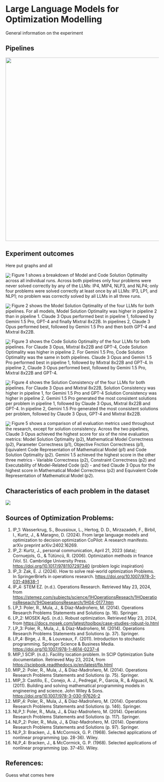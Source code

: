 # Large Language Models for Optimization Modelling

General information on the experiment 

## Pipelines
<a href="url"><img src="/PipelineFlowcharts/Overview.drawio.png" align="center" width=600></a>

## Experiment outcomes
Here put graphs and all

<a href="url"><img src="/Graphs_Tables/PipelinesRunsResultsChart.png" align="center"></a> 
Figure 1 shows a breakdown of Model and Code Solution Optimality across all individual runs. Across both pipelines only four problems were never solved correctly by any of the LLMs: IP4, MIP4, NLP3, and NLP4; only four problems were solved correctly at least once by all LLMs: IP3, LP1, and NLP1; no problem was correctly solved by all LLMs in all three runs. <br>

<a href="url"><img src="/Graphs_Tables/ModelSolutionOptimalityResultChart.png" align="center"></a>
Figure 2 shows the Model Solution Optimality of the four LLMs for both pipelines. For all models, Model Solution Optimality was higher in pipeline 2 than in pipeline 1. Claude 3 Opus performed best in pipeline 1, followed by Gemini 1.5 Pro, GPT-4 and finally Mixtral 8x22B. In pipelines 2, Claude 3 Opus performed best, followed by Gemini 1.5 Pro and then both GPT-4 and Mixtral 8x22B. <br>

<a href="url"><img src="/Graphs_Tables/CodeSolutionOptimalityChart.png" align="center"></a>
Figure 3 shows the Code Solutio Optimality of the four LLMs for both pipelines. For Claude 3 Opus, Mixtral 8x22B and GPT-4, Code Solution Optimality was higher in pipeline 2. For Gemini 1.5 Pro, Code Solution Optimality was the same in both pipelines. Claude 3 Opus and Gemini 1.5 Pro performed best in pipeline 1, followed by Mixtral 8x22B and GPT-4. In pipeline 2, Claude 3 Opus performed best, followed by Gemini 1.5 Pro, Mixtral 8x22B and GPT-4. <br>

<a href="url"><img src="/Graphs_Tables/SolutionConsinstencyChart.png" align="center"></a>
Figure 4 shows the Solution Consistency of the four LLMs for both pipelines. For Claude 3 Opus and Mixtral 8x22B, Solution Consistency was higher in pipeline 1, for Gemini 1.5 Pro and GPT-4 Solution Consistency was higher in pipeline 2. Gemini 1.5 Pro generated the most consistent solutions per problem in pipeline 1, followed by Claude 3 Opus, Mixtral 8x22B and GPT-4. In pipeline 2, Gemini 1.5 Pro generated the most consistent solutions per problem, followed by Claude 3 Opus, GPT-4 and Mixtral 8x22B. <br>

<a href="url"><img src="Graphs_Tables/MetricComparisonTable.png" align="center"></a>
Figure 5 shows a comparison of all evaluation metrics used throughout the research, except for solution consistency. Across the two pipelines, Claude 3 Opus achieved the highest score for six of the nine evaluation metrics: Model Solution Optimality (p2), Mathematical Model Correctness (p2), Parameter Correctness (p1), Objective Fnction Correctness (p1), Equivalent Code Representation of Mathematical Model (p1) and Code Solution Optimality (p2). Gemini 1.5 achieved the highest score in the other three metrics - Variable Correctness (p2), Constraint Correctness (p2) and Executability of Model-Related Code (p2) - and tied Claude 3 Opus for the highest score in Mathematical Model Correctness (p2) and Equivalent Code Representation of Mathematical Model (p2). 


## Characteristics of each problem in the dataset
<a href="url"><img src="/Graphs_Tables/ProblemCharacteristics.png" align="center"></a>
## Sources of Optimization Problems:
1.	IP_1: Wasserkrug, S., Boussioux, L., Hertog, D. D., Mirzazadeh, F., Birbil, I., Kurtz, J., & Maragno, D. (2024). From large language models and optimization to decision optimization CoPilot: A research manifesto. arXiv preprint arXiv:2402.16269.
2.	IP_2: Kurtz, J., personal communication, April 21, 2023 (data); Cornuejols, G., & Tütüncü, R. (2006). Optimization methods in finance (Vol. 5). Cambridge University Press. https://doi.org/10.1017/9781107297340 (problem logic inspiration)
3.	IP_3: Zak, E. J. (2024). How to solve real-world optimization Problems. In SpringerBriefs in operations research. https://doi.org/10.1007/978-3-031-49838-1
4.	IP_4: STEM EZ. (n.d.). Operations Research. Retrieved May 23, 2024, from https://stemez.com/subjects/science/1HOperationsReseach/1HOperationsReseach/1HOperationsResearch/1H04-0177.htm
5.	LP_1: Poler, R., Mula, J., & Díaz-Madroñero, M. (2014). Operations Research Problems Statements and Solutions (p. 16). Springer.
6.	LP_2: MOSEK ApS. (n.d.). Robust optimization. Retrieved May 23, 2024, from https://docs.mosek.com/latest/toolbox/case-studies-robust-lo.html
7.	LP_3: Poler, R., Mula, J., & Díaz-Madroñero, M. (2014). Operations Research Problems Statements and Solutions (p. 37). Springer.
8.	LP_4: Birge, J. R., & Louveaux, F. (2011). Introduction to stochastic programming. Springer Science & Business Media. https://doi.org/10.1007/978-1-4614-0237-4
9.	MIP_1 SCIP. (n.d.). Facility location problem. In SCIP Optimization Suite documentation. Retrieved May 23, 2024, from https://scipbook.readthedocs.io/en/latest/flp.html
10.	MIP_2: Poler, R., Mula, J., & Díaz-Madroñero, M. (2014). Operations Research Problems Statements and Solutions (p. 75). Springer.
11.	MIP_3: Castillo, E., Conejo, A. J., Pedregal, P., Garcia, R., & Alguacil, N. (2011). Building and solving mathematical programming models in engineering and science. John Wiley & Sons. https://doi.org/10.1007/978-3-030-97626-2
12.	MIP_4: Poler, R., Mula, J., & Díaz-Madroñero, M. (2014). Operations Research Problems Statements and Solutions (p. 146). Springer.
13.	NLP_1: Poler, R., Mula, J., & Díaz-Madroñero, M. (2014). Operations Research Problems Statements and Solutions (p. 117). Springer.
14.	NLP_2: Poler, R., Mula, J., & Díaz-Madroñero, M. (2014). Operations Research Problems Statements and Solutions (p. 97). Springer. 
15.	NLP_3: Bracken, J., & McCormick, G. P. (1968). Selected applications of nonlinear programming (pp. 28-36). Wiley. 
16.	NLP_4: Bracken, J., & McCormick, G. P. (1968). Selected applications of nonlinear programming (pp. 37-45). Wiley.

## References:
Guess what comes here
